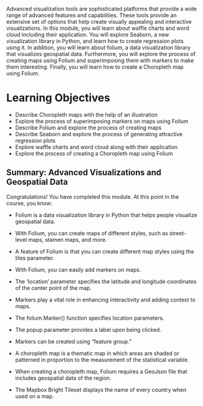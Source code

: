Advanced visualization tools are sophisticated platforms that provide a wide range of advanced features and capabilities. These tools provide an extensive set of options that help create visually appealing and interactive visualizations. In this module, you will learn about waffle charts and word cloud including their application. You will explore Seaborn, a new visualization library in Python, and learn how to create regression plots using it. In addition, you will learn about folium, a data visualization library that visualizes geospatial data. Furthermore, you will explore the process of creating maps using Folium and superimposing them with markers to make them interesting. Finally, you will learn how to create a Choropleth map using Folium.
# Learning Objectives
- Describe Choropleth maps with the help of an illustration
- Explore the process of superimposing markers on maps using Foilum
- Describe Folium and explore the process of creating maps
- Describe Seaborn and explore the process of generating attractive regression plots
- Explore waffle charts and word cloud along with their application
- Explore the process of creating a Choropleth map using Folium


## Summary: Advanced Visualizations and Geospatial Data
Congratulations! You have completed this module. At this point in the course, you know: 

- Folium is a data visualization library in Python that helps people visualize geospatial data. 

- With Folium, you can create maps of different styles, such as street-level maps, stamen maps, and more. 

- A feature of Folium is that you can create different map styles using the tiles parameter.

- With Folium, you can easily add markers on maps.

- The ‘location’ parameter specifies the latitude and longitude coordinates of the center point of the map.

- Markers play a vital role in enhancing interactivity and adding context to maps.

- The folium.Marker() function specifies location parameters.

- The popup parameter provides a label upon being clicked.

- Markers can be created using “feature group.”

- A choropleth map is a thematic map in which areas are shaded or patterned in proportion to the measurement of the statistical variable.

- When creating a choropleth map, Folium requires a GeoJson file that includes geospatial data of the region.

- The Mapbox Bright Tileset displays the name of every country when used on a map.
